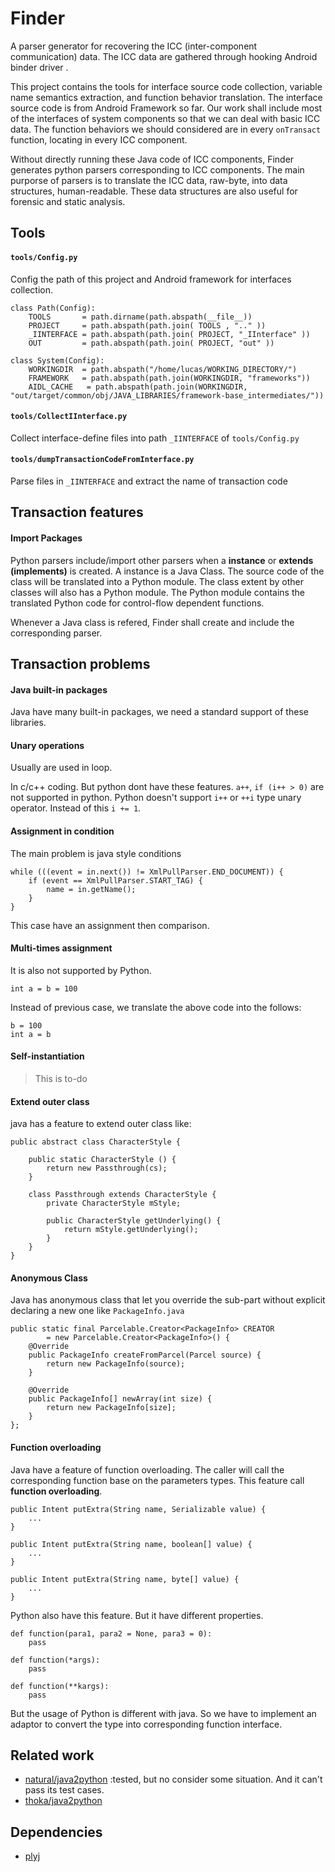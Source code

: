 Finder
====

A parser generator for recovering the ICC (inter-component communication) data. 
The ICC data are gathered through hooking Android binder driver .

This project contains the tools for interface source code collection, 
 variable name semantics extraction, and function behavior translation.
The interface source code is from Android Framework so far. Our work shall 
include most of the interfaces of system components so that we can deal with
basic ICC data. The function behaviors we should considered are in every 
`onTransact` function, locating in every ICC component.

Without directly running these Java code of ICC components, Finder generates 
python parsers corresponding to ICC components. The main purporse of parsers is 
to translate the ICC data, raw-byte, into data structures, human-readable. 
These data structures are also useful for forensic and static analysis.



Tools
----

#### `tools/Config.py`
Config the path of this project and Android framework for interfaces collection.

    class Path(Config):
        TOOLS       = path.dirname(path.abspath(__file__))
        PROJECT     = path.abspath(path.join( TOOLS , ".." ))
        _IINTERFACE = path.abspath(path.join( PROJECT, "_IInterface" ))
        OUT         = path.abspath(path.join( PROJECT, "out" ))

    class System(Config):
        WORKINGDIR  = path.abspath("/home/lucas/WORKING_DIRECTORY/")
        FRAMEWORK   = path.abspath(path.join(WORKINGDIR, "frameworks"))
        AIDL_CACHE   = path.abspath(path.join(WORKINGDIR, "out/target/common/obj/JAVA_LIBRARIES/framework-base_intermediates/"))
        

#### `tools/CollectIInterface.py`
Collect interface-define files into path `_IINTERFACE` of `tools/Config.py`

#### `tools/dumpTransactionCodeFromInterface.py`
Parse files in `_IINTERFACE` and extract the name of transaction code

Transaction features
----

#### Import Packages

Python parsers include/import other parsers when a **instance** or **extends 
(implements)** is created. A instance is a Java Class. The source code of the 
class will be translated into a Python module. The class extent by other classes
will also has a Python module. The Python module contains the translated Python 
code for control-flow dependent functions.

Whenever a Java class is refered, Finder shall create and include the 
corresponding parser.


Transaction problems
----

#### Java built-in packages

Java have many built-in packages, we need a standard support of these libraries.

#### Unary operations
Usually are used in loop.

In c/c++ coding. But python dont have these features.
`a++`, `if (i++ > 0)` are not supported in python.
Python doesn't support `i++` or `++i` type unary operator.
Instead of this `i += 1`.

#### Assignment in condition

The main problem is java style conditions

    while (((event = in.next()) != XmlPullParser.END_DOCUMENT)) {
        if (event == XmlPullParser.START_TAG) {
            name = in.getName();
        }
    }

This case have an assignment then comparison. 


#### Multi-times assignment 
It is also not supported by Python.

    int a = b = 100

Instead of previous case, we translate the above code into the follows:

    b = 100
    int a = b


#### Self-instantiation

>This is to-do

#### Extend outer class

java has a feature to extend outer class like:

    public abstract class CharacterStyle {

        public static CharacterStyle () {
            return new Passthrough(cs);
        }

        class Passthrough extends CharacterStyle {
            private CharacterStyle mStyle;

            public CharacterStyle getUnderlying() {
                return mStyle.getUnderlying();
            }
        }
    }

#### Anonymous Class

Java has anonymous class that let you override the sub-part without explicit declaring a new one
like `PackageInfo.java`

    public static final Parcelable.Creator<PackageInfo> CREATOR
            = new Parcelable.Creator<PackageInfo>() {
        @Override
        public PackageInfo createFromParcel(Parcel source) {
            return new PackageInfo(source);
        }

        @Override
        public PackageInfo[] newArray(int size) {
            return new PackageInfo[size];
        }
    };

#### Function overloading

Java have a feature of function overloading. 
The caller will call the corresponding function base on the parameters types. 
This feature call **function overloading**.

    public Intent putExtra(String name, Serializable value) {
        ...
    }

    public Intent putExtra(String name, boolean[] value) {
        ...
    }

    public Intent putExtra(String name, byte[] value) {
        ...
    }

Python also have this feature. But it have different properties.

    def function(para1, para2 = None, para3 = 0):
        pass

    def function(*args):
        pass

    def function(**kargs):
        pass

But the usage of Python is different with java.
So we have to implement an adaptor to convert the type into corresponding function interface.

Related work
----

+ [natural/java2python](https://github.com/natural/java2python) :tested, but no consider some situation. And
it can't pass its test cases.
+ [thoka/java2python](https://github.com/thoka/java2python)

Dependencies
----

+ [plyj](https://github.com/musiKk/plyj)
